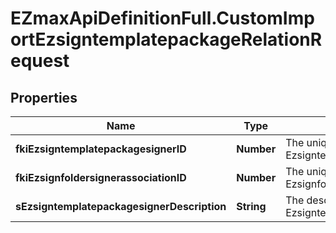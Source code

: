 # EZmaxApiDefinitionFull.CustomImportEzsigntemplatepackageRelationRequest

## Properties

Name | Type | Description | Notes
------------ | ------------- | ------------- | -------------
**fkiEzsigntemplatepackagesignerID** | **Number** | The unique ID of the Ezsigntemplatepackagesigner | [optional] 
**fkiEzsignfoldersignerassociationID** | **Number** | The unique ID of the Ezsignfoldersignerassociation | 
**sEzsigntemplatepackagesignerDescription** | **String** | The description of the Ezsigntemplatepackagesigner | [optional] 


